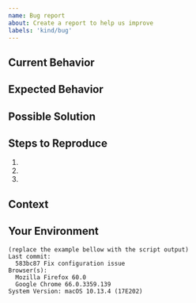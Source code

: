 ```yaml
---
name: Bug report
about: Create a report to help us improve
labels: 'kind/bug'
---
```


<!-- Provide a general summary of the issue in the title above. -->

Current Behavior
----------------
<!-- Tell us what is currently happening. -->


Expected Behavior
-----------------
<!--
Tell us how it should work, how it differs from the current implementation.
-->


Possible Solution
-----------------
<!--
Suggest a fix/reason for the bug, or ideas how to implement it.
Delete if not applicable/relevant.
-->


Steps to Reproduce
------------------
<!--
Provide a link to a live example, or an unambiguous set of steps to
reproduce this bug. Include code to reproduce, if relevant.
-->
1.
2.
3.


Context
-------
<!--
How has this issue affected you? What are you trying to accomplish?
Providing context helps us come up with a solution that is most useful
in the real world.
-->


Your Environment
----------------
<!--
Instructions:
  * Run the following script in a terminal (OSX only)
  * Paste the output in the code section at the bottom of this report
    (the output is automatically copied to your clipboard buffer)
  * Adjust the values if needed
  * If you cannot run the script for any reason, simply replace the
    values in the example

COMMIT=$(git log -1 --pretty=format:"%h %s %d")
FIREFOX=$(/Applications/Firefox.app/Contents/MacOS/firefox --version 2>/dev/null||true)
CHROME=$(/Applications/Google\ Chrome.app/Contents/MacOS/Google\ Chrome --version 2>/dev/null||true)
SYSTEM=$(system_profiler SPSoftwareDataType|grep macOS | xargs)
OUTPUT="$(cat <<EOF
Last commit:
  ${COMMIT}
Browser(s):
  ${FIREFOX}
  ${CHROME}
${SYSTEM}
EOF
)"
echo "$OUTPUT" | tee >(pbcopy)

-->
```
(replace the example bellow with the script output)
Last commit:
  583bc87 Fix configuration issue
Browser(s):
  Mozilla Firefox 60.0
  Google Chrome 66.0.3359.139
System Version: macOS 10.13.4 (17E202)
```
